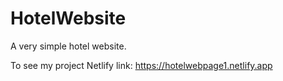 # HotelWebsite
A very simple hotel website.

To see my project
Netlify link: https://hotelwebpage1.netlify.app
